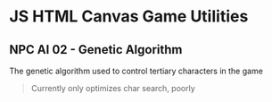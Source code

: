# JS HTML Canvas Game Utilities

## NPC AI 02 - Genetic Algorithm

The genetic algorithm used to control tertiary characters in the game

> Currently only optimizes char search, poorly